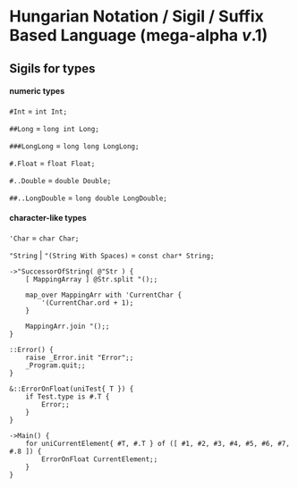 # Hungarian Notation / Sigil / Suffix Based Language (mega-alpha _v_.1)



## Sigils for types



#### numeric types

`#Int` = `int Int;`

`##Long` = `long int Long;`

`###LongLong` = `long long LongLong;`

`#.Float` = `float Float;`

`#..Double` = `double Double;`

`##..LongDouble` = `long double LongDouble;`



#### character-like types

`'Char` = `char Char;`

`"String` | `"(String With Spaces)` = `const char* String;`





```
->"SuccessorOfString( @"Str ) {
	[ MappingArray ] @Str.split "();;

	map_over MappingArr with 'CurrentChar {
		'(CurrentChar.ord + 1);
	}

	MappingArr.join "();;
}
```

```
::Error() {
	raise _Error.init "Error";;
	_Program.quit;;
}

&::ErrorOnFloat(uniTest{ T }) {
	if Test.type is #.T {
		Error;;
	}
}

->Main() {
	for uniCurrentElement{ #T, #.T } of ([ #1, #2, #3, #4, #5, #6, #7, #.8 ]) {
		ErrorOnFloat CurrentElement;;
	}
}
```

